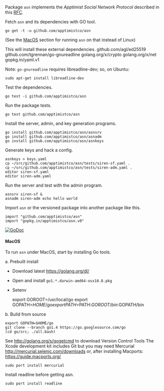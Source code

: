 Package `asn` implements the _Apptimist Social Network Protocol_ described in
this [RFC]( https://github.com/apptimistco/rfc/blob/master/asn.md).

Fetch `asn` and its dependencies with GO tool.

    go get -t -u github.com/apptimistco/asn

(See the [MacOS](#macos) section for running `asn` on that instead of Linux)

This will install these external dependencies.
    github.com/agl/ed25519
    github.com/tgrennan/go-gnureadline
    golang.org/x/crypto
    golang.org/x/net
    gopkg.in/yaml.v1

Note: `go-gnureadline` requires libreadline-dev; so, on Ubuntu:

    sudo apt-get install libreadline-dev

Test the dependencies.

    go test -i github.com/apptimistco/asn

Run the package tests.

    go test github.com/apptimistco/asn

Install the server, admin, and key generation programs.

    go install github.com/apptimistco/asn/asnsrv
    go install github.com/apptimistco/asn/asnadm
    go install github.com/apptimistco/asn/asnkeys

Generate keys and hack a config.

    asnkeys > keys.yaml
    cp ~/src/github.com/apptimistco/asn/tests/siren-sf.yaml .
    cp ~/src/github.com/apptimistco/asn/tests/siren-adm.yaml .
    editor siren-sf.yaml
    editor siren-adm.yaml

Run the server and test with the admin program.

    asnsrv siren-sf &
    asnadm siren-adm echo hello world

Import `asn` or the versioned package into another package like this.

    import "github.com/apptimistco/asn"
    import "gopkg.in/apptimistco/asn.v0"

[![GoDoc](https://godoc.org/github.com/apptimistco/asn?status.png)](
https://godoc.org/github.com/apptimistco/asn)

#### MacOS ####
To run `asn` under MacOS, start by installing Go tools.

a. Prebuilt install
  - Download latest https://golang.org/dl/
  - Open and install `go1.*.darwin-amd64-osx10.8.pkg`
  - Setenv

    export GOROOT=/usr/local/go
    export GOPATH=${HOME}/go
    export PATH=$PATH:$GOROOT/bin:$GOPATH/bin

b. Build from source

    export GOPATH=$HOME/go
    git clone --branch go1.4 https://go.googlesource.com/go
    (cd go/src; ./all.bash)

See http://golang.org/s/gogetcmd to download Version Control Tools
The Xcode development kit includes Git but you may need Mercurial http://mercurial.selenic.com/downloads
or, after installing Macports: https://guide.macports.org/

    sudo port install mercurial

Install readline before getting asn.

    sudo port install readline

